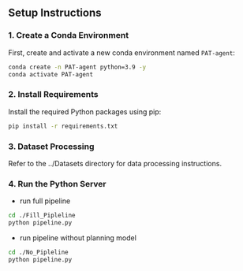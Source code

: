 
## Setup Instructions

### 1. Create a Conda Environment

First, create and activate a new conda environment named `PAT-agent`:

```bash
conda create -n PAT-agent python=3.9 -y
conda activate PAT-agent
```

### 2.  Install Requirements
Install the required Python packages using pip:
```bash
pip install -r requirements.txt
```
### 3. Dataset Processing
Refer to the ../Datasets directory for data processing instructions.

### 4. Run the Python Server
- run full pipeline
```bash
cd ./Fill_Pipleline
python pipeline.py
```
- run pipeline without planning model
```bash
cd ./No_Pipleline
python pipeline.py
```